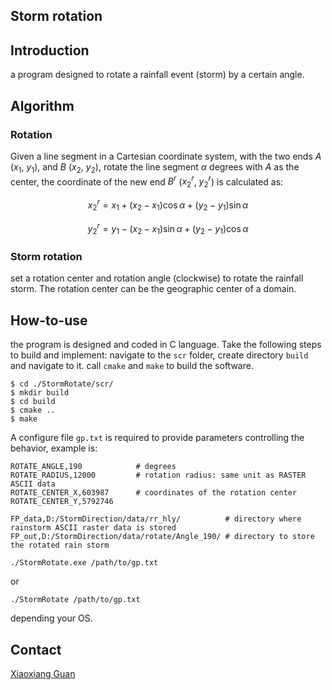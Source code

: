 ## Storm rotation

## Introduction
a program designed to rotate a rainfall event (storm) by a certain angle. 

## Algorithm

### Rotation
Given a line segment in a Cartesian coordinate system, with the two ends $A$ ($x_1$, $y_1$), and $B$ ($x_2$, $y_2$), rotate the line segment $\alpha$ degrees with $A$ as the center, the coordinate of the new end $B^r$ ($x_2^r$, $y_2^r$) is calculated as:

$$
x_2^r = x_1 + (x_2 - x_1) \cos{\alpha} + (y_2-y_1) \sin{\alpha}
$$


$$
y_2^r = y_1 - (x_2-x_1) \sin{\alpha} + (y_2 - y_1) \cos{\alpha}
$$


### Storm rotation

set a rotation center and rotation angle (clockwise) to rotate the rainfall storm. The rotation center can be the geographic center of a domain. 

## How-to-use

the program is designed and coded in C language. Take the following steps to build and implement: navigate to the `scr` folder, create directory `build` and navigate to it. call `cmake` and `make` to build the software. 


```console
$ cd ./StormRotate/scr/
$ mkdir build
$ cd build
$ cmake ..
$ make
```

A configure file `gp.txt` is required to provide parameters controlling the behavior, example is:

```
ROTATE_ANGLE,190            # degrees
ROTATE_RADIUS,12000         # rotation radius: same unit as RASTER ASCII data
ROTATE_CENTER_X,603987      # coordinates of the rotation center
ROTATE_CENTER_Y,5792746

FP_data,D:/StormDirection/data/rr_hly/          # directory where rainstorm ASCII raster data is stored
FP_out,D:/StormDirection/data/rotate/Angle_190/ # directory to store the rotated rain storm
```

```console
./StormRotate.exe /path/to/gp.txt
```
or
```console
./StormRotate /path/to/gp.txt
```

depending your OS.


## Contact

[Xiaoxiang Guan](https://www.gfz-potsdam.de/staff/guan.xiaoxiang/sec44)
